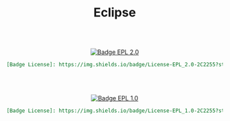 
<div align = center>

# Eclipse

<br>
<br>

[![Badge EPL 2.0]][EPL 2.0]

```markdown
[Badge License]: https://img.shields.io/badge/License-EPL_2.0-2C2255?style=for-the-badge
```

<br>
<br>

[![Badge EPL 1.0]][EPL 1.0]

```markdown
[Badge License]: https://img.shields.io/badge/License-EPL_1.0-2C2255?style=for-the-badge
```

</div>


<!----------------------------------{ Licenses }------------------------------->

[EPL 2.0]: https://choosealicense.com/licenses/epl-2.0/
[EPL 1.0]: https://choosealicense.com/licenses/epl-1.0/


<!----------------------------------{ Badges }--------------------------------->

[Badge EPL 2.0]: https://img.shields.io/badge/License-EPL_2.0-2C2255?style=for-the-badge
[Badge EPL 1.0]: https://img.shields.io/badge/License-EPL_1.0-2C2255?style=for-the-badge
